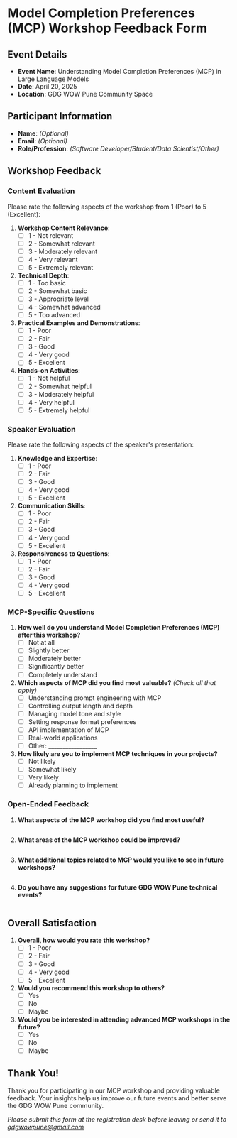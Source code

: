 # Model Completion Preferences (MCP) Workshop Feedback Form

## Event Details
- **Event Name**: Understanding Model Completion Preferences (MCP) in Large Language Models
- **Date**: April 20, 2025
- **Location**: GDG WOW Pune Community Space

## Participant Information
- **Name**: _(Optional)_
- **Email**: _(Optional)_
- **Role/Profession**: _(Software Developer/Student/Data Scientist/Other)_

## Workshop Feedback

### Content Evaluation
Please rate the following aspects of the workshop from 1 (Poor) to 5 (Excellent):

1. **Workshop Content Relevance**:
   - [ ] 1 - Not relevant
   - [ ] 2 - Somewhat relevant
   - [ ] 3 - Moderately relevant
   - [ ] 4 - Very relevant
   - [ ] 5 - Extremely relevant

2. **Technical Depth**:
   - [ ] 1 - Too basic
   - [ ] 2 - Somewhat basic
   - [ ] 3 - Appropriate level
   - [ ] 4 - Somewhat advanced
   - [ ] 5 - Too advanced

3. **Practical Examples and Demonstrations**:
   - [ ] 1 - Poor
   - [ ] 2 - Fair
   - [ ] 3 - Good
   - [ ] 4 - Very good
   - [ ] 5 - Excellent

4. **Hands-on Activities**:
   - [ ] 1 - Not helpful
   - [ ] 2 - Somewhat helpful
   - [ ] 3 - Moderately helpful
   - [ ] 4 - Very helpful
   - [ ] 5 - Extremely helpful

### Speaker Evaluation
Please rate the following aspects of the speaker's presentation:

1. **Knowledge and Expertise**:
   - [ ] 1 - Poor
   - [ ] 2 - Fair
   - [ ] 3 - Good
   - [ ] 4 - Very good
   - [ ] 5 - Excellent

2. **Communication Skills**:
   - [ ] 1 - Poor
   - [ ] 2 - Fair
   - [ ] 3 - Good
   - [ ] 4 - Very good
   - [ ] 5 - Excellent

3. **Responsiveness to Questions**:
   - [ ] 1 - Poor
   - [ ] 2 - Fair
   - [ ] 3 - Good
   - [ ] 4 - Very good
   - [ ] 5 - Excellent

### MCP-Specific Questions

1. **How well do you understand Model Completion Preferences (MCP) after this workshop?**
   - [ ] Not at all
   - [ ] Slightly better
   - [ ] Moderately better
   - [ ] Significantly better
   - [ ] Completely understand

2. **Which aspects of MCP did you find most valuable?** _(Check all that apply)_
   - [ ] Understanding prompt engineering with MCP
   - [ ] Controlling output length and depth
   - [ ] Managing model tone and style
   - [ ] Setting response format preferences
   - [ ] API implementation of MCP
   - [ ] Real-world applications
   - [ ] Other: _________________

3. **How likely are you to implement MCP techniques in your projects?**
   - [ ] Not likely
   - [ ] Somewhat likely
   - [ ] Very likely
   - [ ] Already planning to implement

### Open-Ended Feedback

1. **What aspects of the MCP workshop did you find most useful?**
   ```
   
   ```

2. **What areas of the MCP workshop could be improved?**
   ```
   
   ```

3. **What additional topics related to MCP would you like to see in future workshops?**
   ```
   
   ```

4. **Do you have any suggestions for future GDG WOW Pune technical events?**
   ```
   
   ```

## Overall Satisfaction

1. **Overall, how would you rate this workshop?**
   - [ ] 1 - Poor
   - [ ] 2 - Fair
   - [ ] 3 - Good
   - [ ] 4 - Very good
   - [ ] 5 - Excellent

2. **Would you recommend this workshop to others?**
   - [ ] Yes
   - [ ] No
   - [ ] Maybe

3. **Would you be interested in attending advanced MCP workshops in the future?**
   - [ ] Yes
   - [ ] No
   - [ ] Maybe

## Thank You!
Thank you for participating in our MCP workshop and providing valuable feedback. Your insights help us improve our future events and better serve the GDG WOW Pune community.

*Please submit this form at the registration desk before leaving or send it to gdgwowpune@gmail.com*